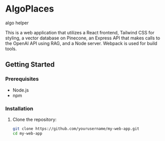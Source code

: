 # AlgoPlaces
algo helper

This is a web application that utilizes a React frontend, Tailwind CSS for styling, a vector database on Pinecone, an Express API that makes calls to the OpenAI API using RAG, and a Node server. Webpack is used for build tools.

## Getting Started

### Prerequisites

- Node.js
- npm

### Installation

1. Clone the repository:
   ```sh
   git clone https://github.com/yourusername/my-web-app.git
   cd my-web-app
